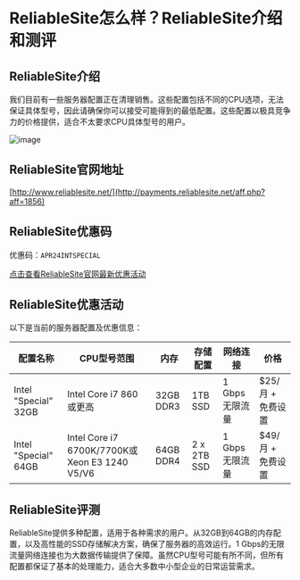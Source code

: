 # ReliableSite怎么样？ReliableSite介绍和测评

## ReliableSite介绍
我们目前有一些服务器配置正在清理销售。这些配置包括不同的CPU选项，无法保证具体型号，因此请确保你可以接受可能得到的最低配置。这些配置以极具竞争力的价格提供，适合不太要求CPU具体型号的用户。

![image](https://github.com/hallkurt83/ReliableSite/assets/167743646/3beea700-238b-453d-8b66-473ef9c6a760)

## ReliableSite官网地址
[http://www.reliablesite.net/](http://payments.reliablesite.net/aff.php?aff=1856)

## ReliableSite优惠码
优惠码：`APR24INTSPECIAL`

[点击查看ReliableSite官网最新优惠活动](http://payments.reliablesite.net/aff.php?aff=1856)

## ReliableSite优惠活动
以下是当前的服务器配置及优惠信息：

| 配置名称        | CPU型号范围                    | 内存   | 存储配置      | 网络连接   | 价格              |
|---------------|------------------------------|-------|--------------|-----------|------------------|
| Intel "Special" 32GB | Intel Core i7 860或更高       | 32GB DDR3 | 1TB SSD      | 1 Gbps 无限流量 | $25/月 + 免费设置 |
| Intel "Special" 64GB | Intel Core i7 6700K/7700K或 Xeon E3 1240 V5/V6 | 64GB DDR4 | 2 x 2TB SSD   | 1 Gbps 无限流量 | $49/月 + 免费设置 |

## ReliableSite评测
ReliableSite提供多种配置，适用于各种需求的用户。从32GB到64GB的内存配置，以及高性能的SSD存储解决方案，确保了服务器的高效运行。1 Gbps的无限流量网络连接也为大数据传输提供了保障。虽然CPU型号可能有所不同，但所有配置都保证了基本的处理能力，适合大多数中小型企业的日常运营需求。
